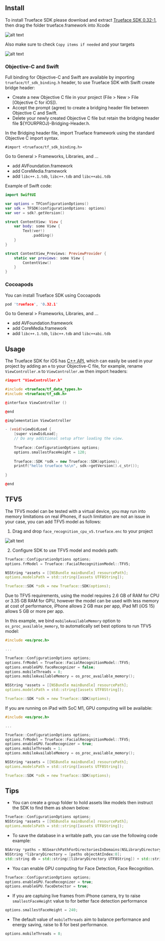 ## Install

To install Trueface SDK please download and extract [Trueface SDK 0.32-1](https://github.com/netdur/trueface-libraries-docs/releases/tag/v0.32-1), then drag the folder trueface.framework into Xcode

![alt text](assets/assets/v1.1/ios/images/drag_framework.png)

Also make sure to check `Copy items if needed` and your targets

![alt text](assets/assets/v1.1/ios/images/images/ios/adding_options.png)

### Objective-C and Swift

Full binding for Objective-C and Swift are available by importing `trueface/tf_sdk_binding.h` header, to use Trueface SDK with Swift create bridge header:

* Create a new Objective C file in your project (File > New > File [Objective C for iOS]).
* Accept the prompt (agree) to create a bridging header file between Objective C and Swift.
* Delete your newly created Objective C file but retain the bridging header file ${YOURPROJ}-Bridging-Header.h.

In the Bridging header file, import Trueface framework using the standard Objective C import syntax.

`#import <trueface/tf_sdk_binding.h>`

Go to General > Frameworks, Libraries, and …
- add AVFoundation.framework
- add CoreMedia.framework
- add `libc++.1.tdb`, `libc++.tdb` and `libc++abi.tdb`

Example of Swift code:

```Swift
import SwiftUI

var options = TFConfigurationOptions()
var sdk = TFSDK(configurationOptions: options)
var ver = sdk?.getVersion()

struct ContentView: View {
    var body: some View {
        Text(ver!)
            .padding()
    }
}

struct ContentView_Previews: PreviewProvider {
    static var previews: some View {
        ContentView()
    }
}
```

### Cocoapods

You can install Trueface SDK using Cocoapods

```cpp
pod 'trueface', '0.32.1'
```

Go to General > Frameworks, Libraries, and …
- add AVFoundation.framework
- add CoreMedia.framework
- add `libc++.1.tdb`, `libc++.tdb` and `libc++abi.tdb`

## Usage

The Trueface SDK for iOS has [C++ API](https://reference.trueface.ai/cpp/master/latest/index.html), which can easily be used in your project by adding an `m` to your Objective-C file, for example, rename `ViewController.m` to `ViewController.mm` then import headers:

```cpp
#import "ViewController.h"

#include <trueface/tf_data_types.h>
#include <trueface/tf_sdk.h>

@interface ViewController ()

@end

@implementation ViewController

- (void)viewDidLoad {
    [super viewDidLoad];
    // Do any additional setup after loading the view.
    
    Trueface::ConfigurationOptions options;
    options.smallestFaceHeight = 120;
    
    Trueface::SDK *sdk = new Trueface::SDK(options);
    printf("hello trueface %s\n", sdk->getVersion().c_str());
    
}

@end
```

## TFV5

The TFV5 model can be tested with a virtual device, you may run into memory limitations on real iPhones, if such limitation are not an issue in your case, you can add TFV5 model as follows:

1. Drag and drop `face_recognition_cpu_v5.trueface.enc` to your project

![alt text](assets/assets/v1.1/ios/images/tfv5_model.png)

2. Configure SDK to use TFV5 model and models path:

```cpp
Trueface::ConfigurationOptions options;
options.frModel = Trueface::FacialRecognitionModel::TFV5;

NSString *assets = [[NSBundle mainBundle] resourcePath];
options.modelsPath = std::string([assets UTF8String]);

Trueface::SDK *sdk = new Trueface::SDK(options);
```

Due to TFV5 requirements, using the model requires 2.6 GB of RAM for CPU or 3.35 GB RAM for GPU, however the model can be used with less memory at cost of performance, iPhone allows 2 GB max per app, iPad M1 (iOS 15) allows 5 GB or more per app.

In this example, we bind `mobileAvailableMemory` option to `os_proc_available_memory`, to automatically set best options to run TFV5 model:

```cpp
#include <os/proc.h>

...

Trueface::ConfigurationOptions options;
options.frModel = Trueface::FacialRecognitionModel::TFV5;
options.enableGPU.faceRecognizer = false;
options.mobileThreads = 8;
options.mobileAvailableMemory = os_proc_available_memory();

NSString *assets = [[NSBundle mainBundle] resourcePath];
options.modelsPath = std::string([assets UTF8String]);

Trueface::SDK *sdk = new Trueface::SDK(options);
```

If you are running on iPad with SoC M1, GPU computing will be available:

```cpp
#include <os/proc.h>

...

Trueface::ConfigurationOptions options;
options.frModel = Trueface::FacialRecognitionModel::TFV5;
options.enableGPU.faceRecognizer = true;
options.mobileThreads = 1;
options.mobileAvailableMemory = os_proc_available_memory();

NSString *assets = [[NSBundle mainBundle] resourcePath];
options.modelsPath = std::string([assets UTF8String]);

Trueface::SDK *sdk = new Trueface::SDK(options);
```

## Tips

* You can create a group folder to hold assets like models then instruct the SDK to find them as shown below:

```cpp
Trueface::ConfigurationOptions options;
NSString *assets = [[NSBundle mainBundle] resourcePath];
options.modelsPath = std::string([assets UTF8String]);
```

* To save the database in a writable path, you can use the following code example:

```cpp
NSArray *paths = NSSearchPathForDirectoriesInDomains(NSLibraryDirectory, NSUserDomainMask, YES);
NSString *libraryDirectory = [paths objectAtIndex:0];
std::string db = std::string([libraryDirectory UTF8String]) + std::string("/test.db");
```

* You can enable GPU computing for Face Detection, Face Recognition.

```cpp
Trueface::ConfigurationOptions options;
options.enableGPU.faceRecognizer = true;
options.enableGPU.faceDetector = true;
```

* If you are captuing live frames from iPhone camera, try to raise `smallestFaceHeight` value to for better face detection  performance

```cpp
options.smallestFaceHeight = 240;
```

* The default value of `mobileThreads` aim to balance performance and energy saving, raise to 8 for best performance.

```cpp
options.mobileThreads = 8;
```
